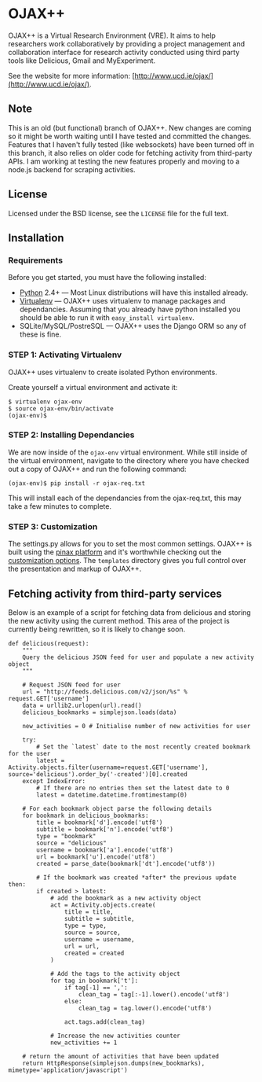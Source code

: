 # OJAX++

OJAX++ is a Virtual Research Environment (VRE). It aims to help researchers work collaboratively by providing a project management and collaboration interface for research activity conducted using third party tools like Delicious, Gmail and MyExperiment.

See the website for more information: [http://www.ucd.ie/ojax/](http://www.ucd.ie/ojax/).

## Note

This is an old (but functional) branch of OJAX++. New changes are coming so it might be worth waiting until I have tested and committed the changes.
Features that I haven't fully tested (like websockets) have been turned off in this branch, it also relies on older code for fetching activity from third-party APIs. I am working at testing the new features properly and moving to a node.js backend for scraping activities.

## License

Licensed under the BSD license, see the `LICENSE` file for the full text.

## Installation

### Requirements

Before you get started, you must have the following installed:

* [Python](http://www.python.org/) 2.4+ — Most Linux distributions will have this installed already.
* [Virtualenv](http://pypi.python.org/pypi/virtualenv) — OJAX++ uses virtualenv to manage packages and dependancies. Assuming that you already have python installed you should be able to run it with `easy_install virtualenv`.
* SQLite/MySQL/PostreSQL — OJAX++ uses the Django ORM so any of these is fine.

### STEP 1: Activating Virtualenv

OJAX++ uses virtualenv to create isolated Python environments.

Create yourself a virtual environment and activate it:

	$ virtualenv ojax-env
	$ source ojax-env/bin/activate
	(ojax-env)$

### STEP 2: Installing Dependancies

We are now inside of the `ojax-env` virtual environment. While still inside of the virtual environment, navigate to the directory where you have checked out a copy of OJAX++ and run the following command:
	
	(ojax-env)$ pip install -r ojax-req.txt
	
This will install each of the dependancies from the ojax-req.txt, this may take a few minutes to complete.

### STEP 3: Customization

The settings.py allows for you to set the most common settings. OJAX++ is built using the [pinax platform](http://pinaxproject.com/) and it's worthwhile checking out the [customization options](http://pinaxproject.com/docs/dev/customization/). The `templates` directory gives you full control over the presentation and markup of OJAX++.

## Fetching activity from third-party services

Below is an example of a script for fetching data from delicious and storing the new activity using the current method. This area of the project is currently being rewritten, so it is likely to change soon.

	def delicious(request):
	    """
	    Query the delicious JSON feed for user and populate a new activity object
	    """
    
	    # Request JSON feed for user
	    url = "http://feeds.delicious.com/v2/json/%s" % request.GET['username']
	    data = urllib2.urlopen(url).read()
	    delicious_bookmarks = simplejson.loads(data)
    
	    new_activities = 0 # Initialise number of new activities for user
    
	    try:
	        # Set the `latest` date to the most recently created bookmark for the user
	        latest = Activity.objects.filter(username=request.GET['username'], source='delicious').order_by('-created')[0].created
	    except IndexError:
	        # If there are no entries then set the latest date to 0
	        latest = datetime.datetime.fromtimestamp(0)
    
	    # For each bookmark object parse the following details
	    for bookmark in delicious_bookmarks:
	        title = bookmark['d'].encode('utf8')
	        subtitle = bookmark['n'].encode('utf8')
	        type = "bookmark"
	        source = "delicious"
	        username = bookmark['a'].encode('utf8')
	        url = bookmark['u'].encode('utf8')
	        created = parse_date(bookmark['dt'].encode('utf8'))
        
	        # If the bookmark was created *after* the previous update then:
	        if created > latest:
	            # add the bookmark as a new activity object
	            act = Activity.objects.create(
	                title = title,
	                subtitle = subtitle,
	                type = type,
	                source = source,
	                username = username,
	                url = url,
	                created = created
	            )
            
	            # Add the tags to the activity object
	            for tag in bookmark['t']:
	                if tag[-1] == ',':
	                    clean_tag = tag[:-1].lower().encode('utf8')
	                else:
	                    clean_tag = tag.lower().encode('utf8')
                    
	                act.tags.add(clean_tag)
            
	            # Increase the new activities counter
	            new_activities += 1
    
	    # return the amount of activities that have been updated
	    return HttpResponse(simplejson.dumps(new_bookmarks), mimetype='application/javascript')

